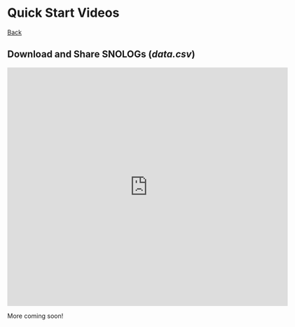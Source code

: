 # Quick Start Videos
 
[Back](../)

## Download and Share SNOLOGs (_data.csv_)

<iframe width="640" height="545" src="https://www.youtube.com/embed/6FmjWUfTF6Q" title="YouTube video player" frameborder="0" allow="accelerometer; autoplay; clipboard-write; encrypted-media; gyroscope; picture-in-picture" allowfullscreen></iframe>

More coming soon!
